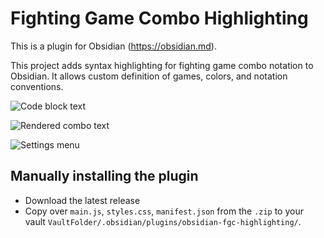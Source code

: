 # Fighting Game Combo Highlighting

This is a plugin for Obsidian (https://obsidian.md).

This project adds syntax highlighting for fighting game combo notation to Obsidian. It allows custom definition of games, colors, and notation conventions.

![Code block text](https://cdn.discordapp.com/attachments/1100163701656531087/1144391364449149048/image.png)

![Rendered combo text](https://cdn.discordapp.com/attachments/1100163701656531087/1144391030905520148/image.png)

![Settings menu](https://cdn.discordapp.com/attachments/1100163701656531087/1144391189940932648/image.png)

## Manually installing the plugin
- Download the latest release
- Copy over `main.js`, `styles.css`, `manifest.json` from the `.zip` to your vault `VaultFolder/.obsidian/plugins/obsidian-fgc-highlighting/`.